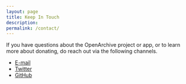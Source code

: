 ```yaml
---
layout: page
title: Keep In Touch
description: 
permalink: /contact/
---
```

<p>If you have questions about the OpenArchive project or app, or to learn more about donating, do reach out via the following channels.</p>
<ul id="contact-links">
<li><a target="_blank" href="mailto:info@open-archive.org"><i class="fa fa-envelope-o fa-fw"></i> <span class="network-name">E-mail</span></a></li>
<li><a href="https://twitter.com/open_archive"><i class="fa fa-twitter fa-fw"></i> <span class="network-name">Twitter</span></a></li>
<li><a href="https://github.com/openarchive"><i class="fa fa-github fa-fw"></i> <span class="network-name">GitHub</span></a></li>
  </ul>


